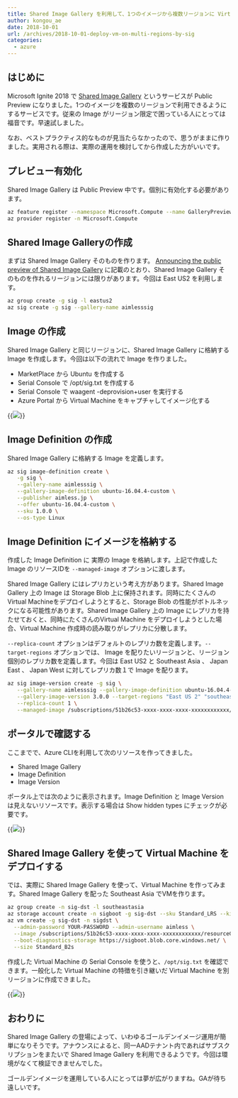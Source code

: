 ```yaml
---
title: Shared Image Gallery を利用して、1つのイメージから複数リージョンに Virtual Machine をデプロイする
author: kongou_ae
date: 2018-10-01
url: /archives/2018-10-01-deploy-vm-on-multi-regions-by-sig
categories:
  - azure
---
```


## はじめに

Microsoft Ignite 2018 で [Shared Image Gallery](https://azure.microsoft.com/en-us/blog/announcing-the-public-preview-of-shared-image-gallery/) というサービスが Public Preview になりました。1つのイメージを複数のリージョンで利用できるようにするサービスです。従来の Image がリージョン限定で困っている人にとっては福音です。早速試しました。

なお、ベストプラクティス的なものが見当たらなかったので、思うがままに作りました。実用される際は、実際の運用を検討してから作成した方がいいです。

## プレビュー有効化

Shared Image Gallery は Public Preview 中です。個別に有効化する必要があります。

```bash
az feature register --namespace Microsoft.Compute --name GalleryPreview
az provider register -n Microsoft.Compute
```

## Shared Image Galleryの作成

まずは Shared Image Gallery そのものを作ります。 [Announcing the public preview of Shared Image Gallery](https://azure.microsoft.com/en-us/blog/announcing-the-public-preview-of-shared-image-gallery/) に記載のとおり、Shared Image Gallery そのものを作れるリージョンには限りがあります。今回は East US2 を利用します。

```bash
az group create -g sig -l eastus2
az sig create -g sig --gallery-name aimlesssig
```

## Image の作成

Shared Image Gallery と同じリージョンに、Shared Image Gallery に格納する Image を作成します。今回は以下の流れで Image を作りました。

- MarketPlace から Ubuntu を作成する
- Serial Console で /opt/sig.txt を作成する
- Serial Console で waagent -deprovision+user を実行する
- Azure Portal から Virtual Machine をキャプチャしてイメージ化する

{{<img src="./../../images/2018-1001-001.png">}}

## Image Definition の作成

Shared Image Gallery に格納する Image を定義します。

```bash
az sig image-definition create \
   -g sig \
   --gallery-name aimlesssig \
   --gallery-image-definition ubuntu-16.04.4-custom \
   --publisher aimless.jp \
   --offer ubuntu-16.04.4-custom \
   --sku 1.0.0 \
   --os-type Linux 
```

## Image Definition にイメージを格納する

作成した Image Definition に 実際の Image を格納します。上記で作成した Image のリソースIDを `--managed-image` オプションに渡します。

Shared Image Gallery にはレプリカという考え方があります。Shared Image Gallery 上の Image は Storage Blob 上に保持されます。同時にたくさんの Virtual Machineをデプロイしようとすると、Storage Blob の性能がボトルネックになる可能性があります。Shared Image Gallery 上の Image にレプリカを持たせておくと、同時にたくさんのVirtual Machine をデプロイしようとした場合、Virtual Machine 作成時の読み取りがレプリカに分散します。

`--replica-count` オプションはデフォルトのレプリカ数を定義します。`--target-regions` オプションでは、 Image を配りたいリージョンと、リージョン個別のレプリカ数を定義します。今回は East US2 と Southeast Asia 、 Japan East 、 Japan West に対してレプリカ数１で Image を配ります。

```bash
az sig image-version create -g sig \
   --gallery-name aimlesssig --gallery-image-definition ubuntu-16.04.4-custom \
   --gallery-image-version 3.0.0 --target-regions "East US 2" "southeast asia=1" "japan east=1" "japan west=1" \
   --replica-count 1 \
   --managed-image /subscriptions/51b26c53-xxxx-xxxx-xxxx-xxxxxxxxxxxx/resourceGroups/sig-from-eu2/providers/Microsoft.Compute/images/sigfrom-image-20181001094819
```

## ポータルで確認する

ここまでで、Azure CLIを利用して次のリソースを作ってきました。

- Shared Image Gallery 
- Image Definition
- Image Version

ポータル上では次のように表示されます。Image Definition と Image Version は見えないリソースです。表示する場合は Show hidden types にチェックが必要です。

{{<img src="./../../images/2018-1001-003.png">}}

## Shared Image Gallery を使って Virtual Machine をデプロイする

では、実際に Shared Image Gallery を使って、Virtual Machine を作ってみます。Shared Image Gallery を配った Southeast Asia でVMを作ります。

```bash
az group create -n sig-dst -l southeastasia
az storage account create -n sigboot -g sig-dst --sku Standard_LRS --kind Storage
az vm create -g sig-dst -n sigdst \
  --admin-password YOUR-PASSWORD --admin-username aimless \
  --image /subscriptions/51b26c53-xxxx-xxxx-xxxx-xxxxxxxxxxxx/resourceGroups/sig/providers/Microsoft.Compute/galleries/aimlesssig/images/ubuntu-16.04.4-custom/versions/3.0.0 \
  --boot-diagnostics-storage https://sigboot.blob.core.windows.net/ \
  --size Standard_B2s
```

作成した Virtual Machine の Serial Console を使うと、`/opt/sig.txt` を確認できます。一般化した Virtual Machine の特徴を引き継いだ Virtual Machine を別リージョンに作成できました。

{{<img src="./../../images/2018-1001-002.png">}}

## おわりに

Shared Image Gallery の登場によって、いわゆるゴールデンイメージ運用が簡単になりそうです。アナウンスによると、同一AADテナント内であればサブスクリプションをまたいで Shared Image Gallery を利用できるようです。今回は環境がなくて検証できませんでした。

ゴールデンイメージを運用している人にとっては夢が広がりますね。GAが待ち遠しいです。
